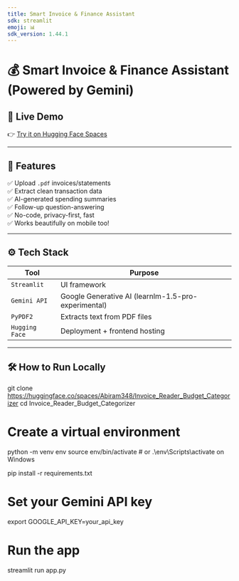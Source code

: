 ```yaml
---
title: Smart Invoice & Finance Assistant
sdk: streamlit
emoji: 📊
sdk_version: 1.44.1
---
```

# 💰 Smart Invoice & Finance Assistant (Powered by Gemini)
## 🚀 Live Demo
👉 [Try it on Hugging Face Spaces](https://huggingface.co/spaces/Abiram348/Invoice_Reader_Budget_Categorizer)

---

## 📂 Features

✅ Upload `.pdf` invoices/statements  
✅ Extract clean transaction data  
✅ AI-generated spending summaries  
✅ Follow-up question-answering  
✅ No-code, privacy-first, fast  
✅ Works beautifully on mobile too!

---

## ⚙️ Tech Stack

| Tool           | Purpose                                             |
|----------------|---------------------------------------------------- |
| `Streamlit`    | UI framework                                        |
| `Gemini API`   | Google Generative AI (learnlm-1.5-pro-experimental) |
| `PyPDF2`       | Extracts text from PDF files                        |
| `Hugging Face` | Deployment + frontend hosting                       |

---

## 🛠️ How to Run Locally

git clone https://huggingface.co/spaces/Abiram348/Invoice_Reader_Budget_Categorizer
cd Invoice_Reader_Budget_Categorizer

# Create a virtual environment
python -m venv env
source env/bin/activate  # or .\env\Scripts\activate on Windows

pip install -r requirements.txt

# Set your Gemini API key
export GOOGLE_API_KEY=your_api_key

# Run the app
streamlit run app.py